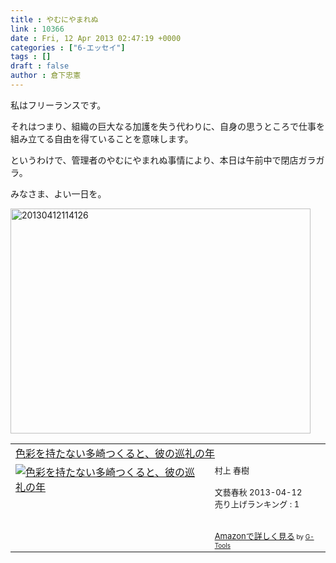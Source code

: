 ```yaml
---
title : やむにやまれぬ
link : 10366
date : Fri, 12 Apr 2013 02:47:19 +0000
categories : ["6-エッセイ"]
tags : []
draft : false
author : 倉下忠憲
---
```


私はフリーランスです。

それはつまり、組織の巨大なる加護を失う代わりに、自身の思うところで仕事を組み立てる自由を得ていることを意味します。

というわけで、管理者のやむにやまれぬ事情により、本日は午前中で閉店ガラガラ。

みなさま、よい一日を。

<a href="https://rashita.net/blog/wp-content/uploads/2013/04/20130412114126.jpg"><img src="https://rashita.net/blog/wp-content/uploads/2013/04/20130412114126.jpg" alt="20130412114126" width="480" height="360" class="alignnone size-full wp-image-10367" /></a>

<table  border="0" cellpadding="5"><tr><td colspan="2"><a href="http://www.amazon.co.jp/%E8%89%B2%E5%BD%A9%E3%82%92%E6%8C%81%E3%81%9F%E3%81%AA%E3%81%84%E5%A4%9A%E5%B4%8E%E3%81%A4%E3%81%8F%E3%82%8B%E3%81%A8%E3%80%81%E5%BD%BC%E3%81%AE%E5%B7%A1%E7%A4%BC%E3%81%AE%E5%B9%B4-%E6%9D%91%E4%B8%8A-%E6%98%A5%E6%A8%B9/dp/4163821104%3FSubscriptionId%3D15SMZCTB9V8NGR2TW082%26tag%3Drashita1000-22%26linkCode%3Dxm2%26camp%3D2025%26creative%3D165953%26creativeASIN%3D4163821104" target="_blank">色彩を持たない多崎つくると、彼の巡礼の年</a><img src="http://www.assoc-amazon.jp/e/ir?t=rashita1000-22&l=ur2&o=9" width="1" height="1" style="border: none;" alt="" /></td></tr><tr><td valign="top"><a href="http://www.amazon.co.jp/%E8%89%B2%E5%BD%A9%E3%82%92%E6%8C%81%E3%81%9F%E3%81%AA%E3%81%84%E5%A4%9A%E5%B4%8E%E3%81%A4%E3%81%8F%E3%82%8B%E3%81%A8%E3%80%81%E5%BD%BC%E3%81%AE%E5%B7%A1%E7%A4%BC%E3%81%AE%E5%B9%B4-%E6%9D%91%E4%B8%8A-%E6%98%A5%E6%A8%B9/dp/4163821104%3FSubscriptionId%3D15SMZCTB9V8NGR2TW082%26tag%3Drashita1000-22%26linkCode%3Dxm2%26camp%3D2025%26creative%3D165953%26creativeASIN%3D4163821104" target="_blank"><img src="http://ecx.images-amazon.com/images/I/41PGAp8lDEL._SL160_.jpg" border="0" alt="色彩を持たない多崎つくると、彼の巡礼の年" /></a></td><td valign="top"><font size="-1">村上 春樹 <br /><br />文藝春秋  2013-04-12<br />売り上げランキング : 1<br /><br /><br /><a href="http://www.amazon.co.jp/%E8%89%B2%E5%BD%A9%E3%82%92%E6%8C%81%E3%81%9F%E3%81%AA%E3%81%84%E5%A4%9A%E5%B4%8E%E3%81%A4%E3%81%8F%E3%82%8B%E3%81%A8%E3%80%81%E5%BD%BC%E3%81%AE%E5%B7%A1%E7%A4%BC%E3%81%AE%E5%B9%B4-%E6%9D%91%E4%B8%8A-%E6%98%A5%E6%A8%B9/dp/4163821104%3FSubscriptionId%3D15SMZCTB9V8NGR2TW082%26tag%3Drashita1000-22%26linkCode%3Dxm2%26camp%3D2025%26creative%3D165953%26creativeASIN%3D4163821104" target="_blank">Amazonで詳しく見る</a></font><font size="-2"> by <a href="http://www.goodpic.com/mt/aws/index.html" >G-Tools</a></font></td></tr></table>
